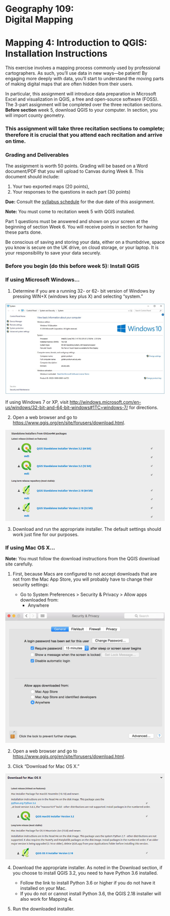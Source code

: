 # Geography 109:<br>Digital Mapping

# Mapping 4: Introduction to QGIS: Installation Instructions

This exercise involves a mapping process commonly used by professional cartographers. As such, you’ll use data in new ways—be patient! By engaging more deeply with data, you’ll start to understand the moving parts of making digital maps that are often hidden from their users.

In particular, this assignment will introduce data preparation in Microsoft Excel and visualization in QGIS, a free and open-source software (FOSS). The 3-part assignment will be completed over the three recitation sections. **Before section** week 5, download QGIS to your computer. In section, you will import county geometry.

### This assignment will take three recitation sections to complete; therefore it is crucial that you attend each recitation and arrive on time.

### Grading and Deliverables

The assignment is worth 50 points. Grading will be based on a Word document/PDF that you will upload to Canvas during Week 8. This document should include:

1. Your two exported maps (20 points),
2. Your responses to the questions in each part (30 points)

**Due:** Consult the [syllabus schedule](../../syllabus.md#viii-schedule) for the due date of this assignment.

**Note:** You must come to recitation week 5 with QGIS installed.

Part 1 questions must be answered and shown on your screen at the beginning of section Week 6. You will receive points in section for having these parts done.

Be conscious of saving and storing your data, either on a thumbdrive, space you know is secure on the UK drive, on cloud storage, or your laptop. It is your responsibility to save your data securely.

### Before you begin (do this before week 5): Install QGIS

### If using Microsoft Windows…

1. Determine if you are a running 32- or 62- bit version of Windows by pressing WIN+X (windows key plus X) and selecting “system.”

![Image11](images/Image11.jpeg)

If using Windows 7 or XP, visit http://windows.microsoft.com/en-us/windows/32-bit-and-64-bit-windows#1TC=windows-7/ for directions.

2. Open a web browser and go to https://www.qgis.org/en/site/forusers/download.html.

![Image21](images/Image21.jpeg)

3. Download and run the appropriate installer. The default settings should work just fine for our purposes.

### If using Mac OS X…

**Note:** You must follow the download instructions from the QGIS download site carefully.

1. First, because Macs are configured to not accept downloads that are not from the Mac App Store, you will probably have to change their security settings:

    * Go to System Preferences > Security & Privacy > Allow apps downloaded from:
      * Anywhere

![Image41](images/Image41.jpeg)

2. Open a web browser and go to https://www.qgis.org/en/site/forusers/download.html.

3. Click “Download for Mac OS X.” 

![Image51](images/Image51.jpeg)

4. Download the appropriate installer. As noted in the Download section, if you choose to install QGIS 3.2, you need to have Python 3.6 installed.

    * Follow the link to install Python 3.6 or higher if you do not have it installed on your Mac.
    * If you do not or cannot install Python 3.6, the QGIS 2.18 installer will also work for Mapping 4.

5. Run the downloaded installer.
